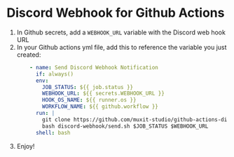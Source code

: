 # Discord Webhook for Github Actions

1. In Github secrets, add a `WEBHOOK_URL` variable with the Discord web hook URL
2. In your Github actions yml file, add this to reference the variable you just created:
    ```yaml
        - name: Send Discord Webhook Notification
          if: always()
          env:
            JOB_STATUS: ${{ job.status }}
            WEBHOOK_URL: ${{ secrets.WEBHOOK_URL }}
            HOOK_OS_NAME: ${{ runner.os }}
            WORKFLOW_NAME: ${{ github.workflow }}
          run: |
            git clone https://github.com/muxit-studio/github-actions-discord-webhook.git discord-webhook
            bash discord-webhook/send.sh $JOB_STATUS $WEBHOOK_URL
          shell: bash
    ```
3. Enjoy!
